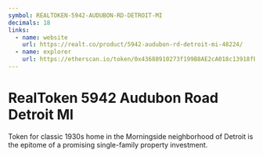 ```yaml
---
symbol: REALTOKEN-5942-AUDUBON-RD-DETROIT-MI
decimals: 18
links:
  - name: website
    url: https://realt.co/product/5942-audubon-rd-detroit-mi-48224/
  - name: explorer
    url: https://etherscan.io/token/0x43688910273f199B8AE2cA018c13918fb3D37B58
---
```


# RealToken 5942 Audubon Road Detroit MI

Token for classic 1930s home in the Morningside neighborhood of Detroit is the epitome of a promising single-family property investment.
